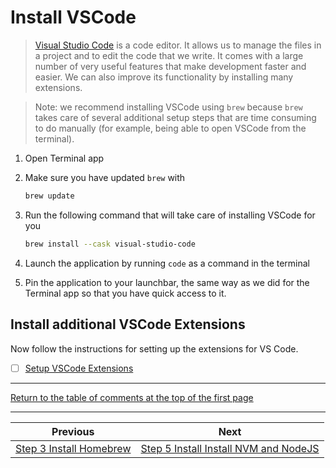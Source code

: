 # Install VSCode
> [Visual Studio Code](https://code.visualstudio.com) is a code editor. It allows us to manage the files in a project and to edit the code that we write. It comes with a large number of very useful features that make development faster and easier. We can also improve its functionality by installing many extensions.

> Note: we recommend installing VSCode using `brew` because `brew` takes care of several additional setup steps that are time consuming to do manually (for example, being able to open VSCode from the terminal).

1. Open Terminal app
2. Make sure you have updated `brew` with

   ```bash
   brew update
   ```

3. Run the following command that will take care of installing VSCode for you

   ```bash
   brew install --cask visual-studio-code
   ```

4. Launch the application by running `code` as a command in the terminal
5. Pin the application to your launchbar, the same way as we did for the Terminal app so that you have quick access to it.

## Install additional VSCode Extensions

Now follow the instructions for setting up the extensions for VS Code.

- [ ] [Setup VSCode Extensions](../vscode-setup-instructions.md)
  
---

[Return to the table of comments at the top of the first page](1-macos-setup-instructions-terminal-setup.md#table-of-contents)

---
| Previous | Next |
| ----- | ---------- |
| [Step 3 Install Homebrew](3-macos-setup-instructions-homebrew.md) | [Step 5 Install Install NVM and NodeJS](5-macos-setup-instructions-node-install.md) |
